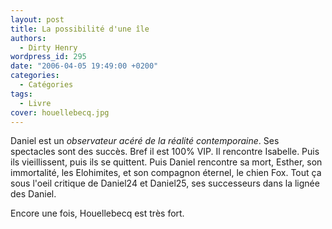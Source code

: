 ```yaml
---
layout: post
title: La possibilité d'une île
authors:
  - Dirty Henry
wordpress_id: 295
date: "2006-04-05 19:49:00 +0200"
categories:
  - Catégories
tags:
  - Livre
cover: houellebecq.jpg
---
```


Daniel est un _observateur acéré de la réalité contemporaine_. Ses spectacles
sont des succès. Bref il est 100% VIP. Il rencontre Isabelle. Puis ils
vieillissent, puis ils se quittent. Puis Daniel rencontre sa mort, Esther, son
immortalité, les Elohimites, et son compagnon éternel, le chien Fox. Tout ça
sous l'oeil critique de Daniel24 et Daniel25, ses successeurs dans la lignée des
Daniel.

Encore une fois, Houellebecq est très fort.
